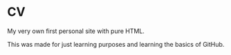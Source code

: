 # CV
My very own first personal site with pure HTML. 

This was made for just learning purposes and learning the basics of GitHub.

